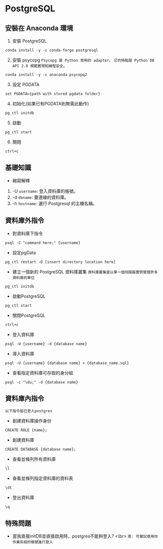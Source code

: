 # PostgreSQL

## 安裝在 Anaconda 環境
1. 安裝 PostgreSQL
```
conda install -y -c conda-forge postgresql
```

2. 安裝 psycopg
`Psycopg 是 Python 常用的 adapter。`
`它的特點是 Python DB API 2.0 規範實現和線程安全。`

```
conda install -y -c anaconda psycopq2
```

3. 設定 PGDATA
```
set PGDATA={path with stored pgdata folder}
```

4. 初始化(如果已有PGDATA則無需此動作)
```
pg_ctl initdb
```

5. 啟動
```
pg_ctl start
```

6. 關閉
```
ctrl+c
```

## 基礎知識
* 縮寫解釋
1. -U `username`: 登入資料庫的帳號。
2. -d `dbname`: 要連線的資料庫。
3. -h `hostname`: 運行 Postgresql 的主機名稱。

## 資料庫外指令
* 對資料庫下指令
```
psql -C "command here;" {username}
```

* 設定pgData
```
pg_ctl restart -D [insert directory location here]
```

* 建立一個新的 PostgreSQL 資料庫叢集
`資料庫叢集是以單一個伺服器實例管理許多資料庫的單位`
```
pg_ctl initdb
```

* 啟動PostgreSQL
```
pg_ctl start
```

* 關閉PostgreSQL
```
ctrl+c
```

* 登入資料庫
```
psql -U {username} -d {database name}
```

* 導入資料庫
```
psql -U {username} {database name} < {database_name.sql}
```

* 查看指定資料庫可存取的身分組
```
psql -c "\du;" -d {database name}
```

## 資料庫內指令
`以下指令皆已登入postgres`

* 創建資料庫操作身份
```
CREATE ROLE {name};
```

* 創建資料庫
```
CREATE DATABASE {database name};
```

* 查看並條列所有資料庫
```
\l
```

* 查看並條列指定資料庫的資料表
```
\dt
```

* 登出資料庫
```
\q
```

## 特殊問題
* 當我直接initDB並直接啟用時，postgres不能夠登入?
<\br>
`答: 可嘗試使用你作業系統的帳號進行登入`
